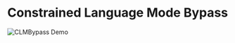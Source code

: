 # Constrained Language Mode Bypass

![CLMBypass Demo](https://github.com/user-attachments/assets/fb7b9dc6-e8e7-4f37-b476-4d43ad8e1e69)
